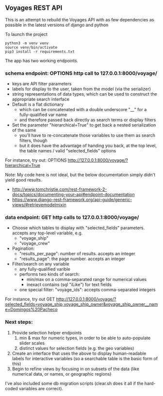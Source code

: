 
## Voyages REST API

This is an attempt to rebuild the Voyages API with as few dependencies as possible in the latest versions of django and python

To launch the project

	python3 -m venv venv
	source venv/bin/activate
	pip3 install -r requirements.txt


The app has two working endpoints.

### schema endpoint: OPTIONS http call to 127.0.0.1:8000/voyage/

* keys are API filter parameters
* labels for display to the user, taken from the model (via the serializer)
* string representations of data types, which can be used to construct the appropriate search interface
* Default is a flat dictionary
	* which can be concatenated with a double underscore "__" for a fully-qualified var name
	* and therefore passed back directly as search terms or display filters
* Set the parameter "hierarchical=True" to get back a nested serialization of the same
	* you'll have to re-concatenate those variables to use them as search filters, though
	* but it does have the advantage of handing you back, at the top level, the table names / valid "selected_fields" options

For instance, try out: OPTIONS http://127.0.0.1:8000/voyage/?hierarchical=True

Note: My code here is not ideal, but the below documentation simply didn't yield good results. 

* http://www.tomchristie.com/rest-framework-2-docs/topics/documenting-your-api#endpoint-documentation
* https://www.django-rest-framework.org/api-guide/generic-views/#retrievemodelmixin



### data endpoint: GET http calls to 127.0.0.1:8000/voyage/

* Choose which tables to display with "selected_fields" parameters. accepts any top-level variable, e.g. 
	* "voyage_ship"
	* "voyage_crew"
* Pagination:
	* "results_per_page": number of results. accepts an integer
	* "results_page": the page number. accepts an integer
* Filter/search on any variable
	* any fully-qualified varible
	* performs two kinds of search:
		* min/max on a comma-separated range for numerical values
		* inexact contains (sql "iLike") for text fields
	* one special filter: "voyage_ids": accepts comma-separated integers

For instance, try out GET http://127.0.0.1:8000/voyage/?selected_fields=voyage_ship,voyage_ship_owner&voyage_ship_owner__name=Domingos%20Pacheco




### Next steps:

1. Provide selection helper endpoints
	1. min & max for numeric types, in order to be able to auto-populate slider scales
	1. distinct values for selection fields (e.g. the geo variables)
1. Create an interface that uses the above to display human-readable labels for interactive variables (so a searchable table is the basic form of this)
1. Begin to refine views by focusing in on subsets of the data (like numerical data, or names, or geographic regions)

I've also included some db migration scripts (clear.sh does it all if the hard-coded variables are correct).

